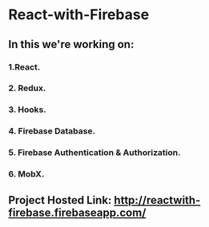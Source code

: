# React-with-Firebase

## In this we're working on:

### 1.React.
### 2. Redux.
### 3. Hooks.
### 4. Firebase Database.
### 5. Firebase Authentication & Authorization.
### 6. MobX.

## Project Hosted Link: http://reactwith-firebase.firebaseapp.com/
